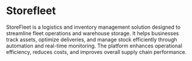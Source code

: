 # Storefleet
StoreFleet is a logistics and inventory management solution designed to streamline fleet operations and warehouse storage. It helps businesses track assets, optimize deliveries, and manage stock efficiently through automation and real-time monitoring. The platform enhances operational efficiency, reduces costs, and improves overall supply chain performance.
